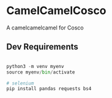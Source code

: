# CamelCamelCosco

A camelcamelcamel for Cosco 


## Dev Requirements 

```python 

python3 -m venv myenv
source myenv/bin/activate

# selenium
pip install pandas requests bs4

```